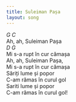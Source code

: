 ```yaml
---
title: Suleiman Pașa
layout: song
---
```


*G        C*  
Ah, ah, Suleiman Pașa  
*D              G*  
Mi s-a rupt în cur cămașa  
Ah, ah, Suleiman Pașa,  
Mi s-a rupt în cur cămașa  
Săriți lume și popor  
C-am rămas în curul gol  
Sariti lume și popor  
C-am rămas în curul gol!  
